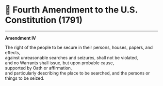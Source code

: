 # 📜 Fourth Amendment to the U.S. Constitution (1791)

---

**Amendment IV**

The right of the people to be secure in their persons, houses, papers, and effects,  
against unreasonable searches and seizures, shall not be violated,  
and no Warrants shall issue, but upon probable cause,  
supported by Oath or affirmation,  
and particularly describing the place to be searched, and the persons or things to be seized.
